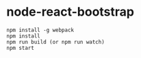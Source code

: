 node-react-bootstrap
====================


```
npm install -g webpack
npm install
npm run build (or npm run watch)
npm start
```
